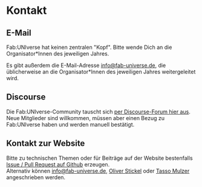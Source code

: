 # Kontakt

## E-Mail

Fab:UNIverse hat keinen zentralen "Kopf". Bitte wende Dich an die Organisator\*Innen des jeweiligen Jahres. 

Es gibt außerdem die E-Mail-Adresse [info@fab-universe.de](mailto:info@fab-universe.de), die üblicherweise an die Organisator\*Innen des jeweiligen Jahres weitergeleitet wird.


## Discourse

Die Fab:UNIverse-Community tauscht sich [per Discourse-Forum hier aus](https://discourse.fab-universe.de/).  
Neue Mitglieder sind willkommen, müssen aber einen Bezug zu Fab:UNIverse haben und werden manuell bestätigt.


## Kontakt zur Website

Bitte zu technischen Themen oder für Beiträge auf der Website bestenfalls [Issue / Pull Request auf Github](https://github.com/fab-universe/website) erzeugen.  
Alternativ können [info@fab-universe.de](mailto:info@fab-universe.de), [Oliver Stickel](https://oliverstickel.de) oder [Tasso Mulzer](https://www.bht-berlin.de/people/detail/1487) angeschrieben werden.
